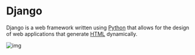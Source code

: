 # Django

Django is a web framework written using [Python](/wiki/Python) that allows for the design of web applications that generate [HTML](/wiki/HTML) dynamically.

![img](https://avatars.githubusercontent.com/u/94637393?v=4)